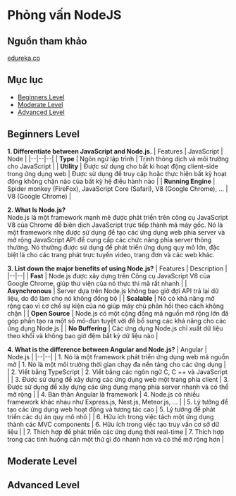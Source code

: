 # Phỏng vấn NodeJS

## Nguồn tham khảo
[edureka.co](https://www.edureka.co/blog/interview-questions/top-node-js-interview-questions-2016/#beginnerslevel)

## Mục lục
-   [Beginners Level](#beginner)
-   [Moderate Level](#moderate)
-   [Advanced Level](#advanced)

<a id="beginner"></a>
## Beginners Level

**1. Differentiate between JavaScript and Node.js.**
| Features | JavaScript |  Node  |
|--|--|--|
| **Type** | Ngôn ngữ lập trình | Trình thông dịch và môi trường cho JavaScript |
| **Utility** | Được sử dụng cho bất kì hoạt động client-side trong ứng dụng web | Được sử dụng để truy cập hoặc thực hiện bất kỳ hoạt động không chặn nào của bất kỳ hệ điều hành nào |
| **Running Engine** | Spider monkey (FireFox), JavaScript Core (Safari), V8 (Google Chrome), ... | V8 (Google Chrome) |

**2. What Is Node.js?**\
Node.js là một framework mạnh mẽ được phát triển trên công cụ JavaScript V8 của Chrome để biên dịch JavaScript trực tiếp thành mã máy gốc. Nó là một framework nhẹ được sử dụng để tạo các ứng dụng web phía server và mở rộng JavaScript API để cung cấp các chức năng phía server thông thường. Nó thường được sử dụng để phát triển ứng dụng quy mô lớn, đặc biệt là cho các trang phát trực tuyến video, trang đơn và các web khác.

**3. List down the major benefits of using Node.js?**
| Features | Description |
|--|--|
| **Fast** | Node.js được xây dựng trên Công cụ JavaScript V8 của Google Chrome, giúp thư viện của nó thực thi mã rất nhanh |
| **Asynchronous** | Server dựa trên Node.js không bao giờ đợi API trả lại dữ liệu, do đó làm cho nó không đồng bộ |
| **Scalable** | Nó có khả năng mở rộng cao vì cơ chế sự kiện của nó giúp máy chủ phản hồi theo cách không chặn |
| **Open Source** | Node.js có một cộng đồng mã nguồn mở rộng lớn đã góp phần tạo ra một số mô-đun tuyệt vời để bổ sung các khả năng cho các ứng dụng Node.js |
| **No Buffering** | Các ứng dụng Node.js chỉ xuất dữ liệu theo khối và không bao giờ đệm bất kỳ dữ liệu nào |

**4. What is the difference between Angular and Node.js?**
| Angular | Node.js |
|--|--|
| 1. Nó là một framework phát triển ứng dụng web mã nguồn mở | 1. Nó là một môi trường thời gian chạy đa nền tảng cho các ứng dụng |
| 2. Viết bằng TypeScript | 2. Viết bằng các ngôn ngữ C, C ++ và JavaScript |
| 3. Được sử dụng để xây dựng các ứng dụng web một trang phía client | 3. Được sử dụng để xây dựng các ứng dụng mạng phía server nhanh và có thể mở rộng |
| 4. Bản thân Angular là framework | 4. Node.js có nhiều framework khác nhau như Express.js, Nest.js, Meteor.js, ... |
| 5. Lý tưởng để tạo các ứng dụng web hoạt động và tương tác cao | 5. Lý tưởng để phát triển các dự án quy mô nhỏ |
| 6. Hữu ích trong việc tách một ứng dụng thành các MVC components | 6. Hữu ích trong việc tạo truy vấn cơ sở dữ liệu |
| 7. Thích hợp để phát triển các ứng dụng thời real-time | 7. Thích hợp trong các tình huống cần một thứ gì đó nhanh hơn và có thể mở rộng hơn |

<a id="moderate"></a>
## Moderate Level

<a id="advanced"></a>
## Advanced Level

